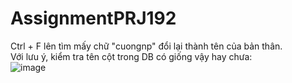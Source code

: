 # AssignmentPRJ192
Ctrl + F lên tìm mấy chữ "cuongnp" đổi lại thành tên của bản thân. <br>
Với lưu ý, kiểm tra tên cột trong DB có giống vậy hay chưa:<br>
![image](https://github.com/user-attachments/assets/e2d421ea-d7f0-42c2-84d3-a13fdc4bdc34)
